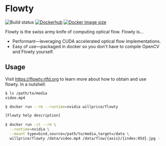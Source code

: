 # Flowty
![Build status](https://img.shields.io/circleci/project/github/willprice/flowty/master.svg)
[![Dockerhub](https://img.shields.io/badge/docker-flowty-informational.svg)](https://cloud.docker.com/repository/docker/willprice/flowty)
[![Docker image size](https://images.microbadger.com/badges/image/willprice/flowty.svg)](https://microbadger.com/images/willprice/flowty)

Flowty is the swiss army knife of computing optical flow. Flowty is...

- Performant—leveraging CUDA accelerated optical flow implementations.
- Easy of use—packaged in docker so you don't have to compile OpenCV and 
  Flowty yourself.

## Usage

Visit https://flowty.rtfd.org to learn more about how to obtain and use flowty.
In a nutshell:

```sh
$ ls /path/to/media
video.mp4

$ docker run --rm --runtime=nvidia willprice/flowty

[Flowty help description]
  
$ docker run -it --rm \
  --runtime=nvidia \
  --mount type=bind,source=/path/to/media,target=/data \
  willprice/flowty /data/video.mp4 /data/flow/{axis}/{index:05d}.jpg --cuda tvl1
```
